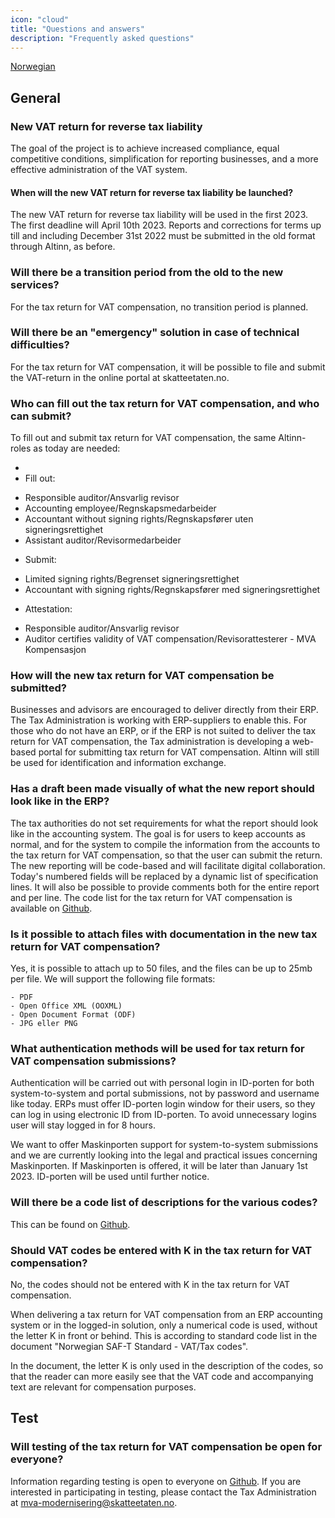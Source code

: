 ```yaml
---
icon: "cloud"
title: "Questions and answers"
description: "Frequently asked questions"
---
```


[Norwegian](https://skatteetaten.github.io/mva-meldingen/omvendt/faq/)

## General

### New VAT return for reverse tax liability

The goal of the project is to achieve increased compliance, equal competitive conditions, simplification for reporting businesses, and a more effective administration of the VAT system.

#### When will the new VAT return for reverse tax liability be launched?

The new VAT return for reverse tax liability will be used in the first 2023. The first deadline will April 10th 2023. Reports and corrections for terms up till and including December 31st 2022 must be submitted in the old format through Altinn, as before.

### Will there be a transition period from the old to the new services?

For the tax return for VAT compensation, no transition period is planned.

### Will there be an "emergency" solution in case of technical difficulties?

For the tax return for VAT compensation, it will be possible to file and submit the VAT-return in the online portal at skatteetaten.no.

### Who can fill out the tax return for VAT compensation, and who can submit?

To fill out and submit tax return for VAT compensation, the same Altinn-roles as today are needed:

-
- Fill out:

* Responsible auditor/Ansvarlig revisor
* Accounting employee/Regnskapsmedarbeider
* Accountant without signing rights/Regnskapsfører uten signeringsrettighet
* Assistant auditor/Revisormedarbeider

- Submit:

* Limited signing rights/Begrenset signeringsrettighet
* Accountant with signing rights/Regnskapsfører med signeringsrettighet

- Attestation:

* Responsible auditor/Ansvarlig revisor
* Auditor certifies validity of VAT compensation/Revisorattesterer - MVA Kompensasjon

### How will the new tax return for VAT compensation be submitted?

Businesses and advisors are encouraged to deliver directly from their ERP. The Tax Administration is working with ERP-suppliers to enable this. For those who do not have an ERP, or if the ERP is not suited to deliver the tax return for VAT compensation, the Tax administration is developing a web-based portal for submitting tax return for VAT compensation. Altinn will still be used for identification and information exchange.

### Has a draft been made visually of what the new report should look like in the ERP?

The tax authorities do not set requirements for what the report should look like in the accounting system. The goal is for users to keep accounts as normal, and for the system to compile the information from the accounts to the tax return for VAT compensation, so that the user can submit the return.
The new reporting will be code-based and will facilitate digital collaboration. Today's numbered fields will be replaced by a dynamic list of specification lines. It will also be possible to provide comments both for the entire report and per line. The code list for the tax return for VAT compensation is available on [Github](https://skatteetaten.github.io/mva-meldingen/kompensasjon_eng/informasjonsmodell/#encoding).

### Is it possible to attach files with documentation in the new tax return for VAT compensation?

Yes, it is possible to attach up to 50 files, and the files can be up to 25mb per file.
We will support the following file formats:

    - PDF
    - Open Office XML (OOXML)
    - Open Document Format (ODF)
    - JPG eller PNG

### What authentication methods will be used for tax return for VAT compensation submissions?

Authentication will be carried out with personal login in ID-porten for both system-to-system and portal submissions, not by password and username like today. ERPs must offer ID-porten login window for their users, so they can log in using electronic ID from ID-porten. To avoid unnecessary logins user will stay logged in for 8 hours.

We want to offer Maskinporten support for system-to-system submissions and we are currently looking into the legal and practical issues concerning Maskinporten. If Maskinporten is offered, it will be later than January 1st 2023. ID-porten will be used until further notice.

### Will there be a code list of descriptions for the various codes?

This can be found on [Github](https://skatteetaten.github.io/mva-meldingen/kompensasjon_eng/informasjonsmodell/#encoding).

### Should VAT codes be entered with K in the tax return for VAT compensation?

No, the codes should not be entered with K in the tax return for VAT compensation.

When delivering a tax return for VAT compensation from an ERP accounting system or in the logged-in solution, only a numerical code is used, without the letter K in front or behind. This is according to standard code list in the document "Norwegian SAF-T Standard - VAT/Tax codes".

In the document, the letter K is only used in the description of the codes, so that the reader can more easily see that the VAT code and accompanying text are relevant for compensation purposes.

## Test

### Will testing of the tax return for VAT compensation be open for everyone?

Information regarding testing is open to everyone on [Github](https://skatteetaten.github.io/mva-meldingen/kompensasjon_eng/test).
If you are interested in participating in testing, please contact the Tax Administration at mva-modernisering@skatteetaten.no.
